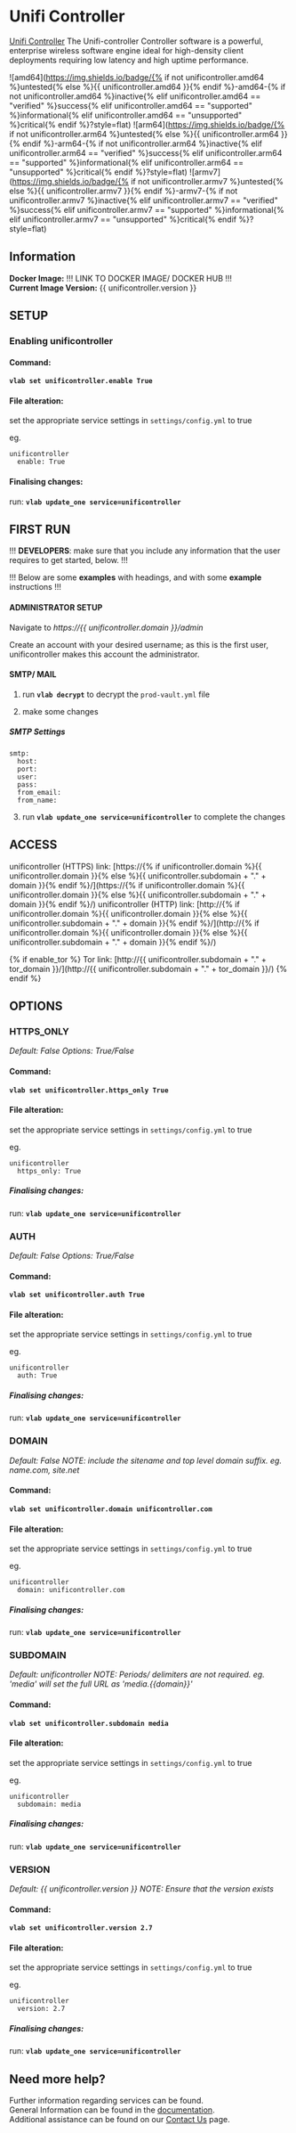# Unifi Controller

[Unifi Controller](https://www.ui.com/) The Unifi-controller Controller software is a powerful, enterprise wireless software engine ideal for high-density client deployments requiring low latency and high uptime performance.

![amd64](https://img.shields.io/badge/{% if not unificontroller.amd64 %}untested{% else %}{{ unificontroller.amd64 }}{% endif %}-amd64-{% if not unificontroller.amd64 %}inactive{% elif unificontroller.amd64 == "verified" %}success{% elif unificontroller.amd64 == "supported" %}informational{% elif unificontroller.amd64 == "unsupported" %}critical{% endif %}?style=flat)
![arm64](https://img.shields.io/badge/{% if not unificontroller.arm64 %}untested{% else %}{{ unificontroller.arm64 }}{% endif %}-arm64-{% if not unificontroller.arm64 %}inactive{% elif unificontroller.arm64 == "verified" %}success{% elif unificontroller.arm64 == "supported" %}informational{% elif unificontroller.arm64 == "unsupported" %}critical{% endif %}?style=flat)
![armv7](https://img.shields.io/badge/{% if not unificontroller.armv7 %}untested{% else %}{{ unificontroller.armv7 }}{% endif %}-armv7-{% if not unificontroller.armv7 %}inactive{% elif unificontroller.armv7 == "verified" %}success{% elif unificontroller.armv7 == "supported" %}informational{% elif unificontroller.armv7 == "unsupported" %}critical{% endif %}?style=flat)

## Information


**Docker Image:** !!! LINK TO DOCKER IMAGE/ DOCKER HUB !!!  
**Current Image Version:** {{ unificontroller.version }}

## SETUP

### Enabling unificontroller

#### Command:

**`vlab set unificontroller.enable True`**

#### File alteration:

set the appropriate service settings in `settings/config.yml` to true

eg.
```
unificontroller
  enable: True
```

#### Finalising changes:

run: **`vlab update_one service=unificontroller`**

## FIRST RUN

!!! **DEVELOPERS**: make sure that you include any information that the user requires to get started, below. !!!

!!! Below are some **examples** with headings, and with some **example** instructions !!!

#### ADMINISTRATOR SETUP

Navigate to *https://{{ unificontroller.domain }}/admin*

Create an account with your desired username; as this is the first user, unificontroller makes this account the administrator.

#### SMTP/ MAIL

1. run **`vlab decrypt`** to decrypt the `prod-vault.yml` file

2. make some changes


##### SMTP Settings
```
smtp:
  host:
  port:
  user:
  pass:
  from_email:
  from_name:
```

3. run **`vlab update_one service=unificontroller`** to complete the changes


## ACCESS

unificontroller (HTTPS) link: [https://{% if unificontroller.domain %}{{ unificontroller.domain }}{% else %}{{ unificontroller.subdomain + "." + domain }}{% endif %}/](https://{% if unificontroller.domain %}{{ unificontroller.domain }}{% else %}{{ unificontroller.subdomain + "." + domain }}{% endif %}/)
unificontroller (HTTP) link: [http://{% if unificontroller.domain %}{{ unificontroller.domain }}{% else %}{{ unificontroller.subdomain + "." + domain }}{% endif %}/](http://{% if unificontroller.domain %}{{ unificontroller.domain }}{% else %}{{ unificontroller.subdomain + "." + domain }}{% endif %}/)

{% if enable_tor %}
Tor link: [http://{{ unificontroller.subdomain + "." + tor_domain }}/](http://{{ unificontroller.subdomain + "." + tor_domain }}/)
{% endif %}

## OPTIONS

### HTTPS_ONLY
*Default: False*
*Options: True/False*

#### Command:

**`vlab set unificontroller.https_only True`**

#### File alteration:

set the appropriate service settings in `settings/config.yml` to true

eg.
```
unificontroller
  https_only: True
```

##### Finalising changes:

run: **`vlab update_one service=unificontroller`**

### AUTH
*Default: False*
*Options: True/False*

#### Command:

**`vlab set unificontroller.auth True`**

#### File alteration:

set the appropriate service settings in `settings/config.yml` to true

eg.
```
unificontroller
  auth: True
```

##### Finalising changes:

run: **`vlab update_one service=unificontroller`**

### DOMAIN
*Default: False*
*NOTE: include the sitename and top level domain suffix. eg. name.com, site.net*

#### Command:

**`vlab set unificontroller.domain unificontroller.com`**

#### File alteration:

set the appropriate service settings in `settings/config.yml` to true

eg.
```
unificontroller
  domain: unificontroller.com
```

##### Finalising changes:

run: **`vlab update_one service=unificontroller`**

### SUBDOMAIN
*Default: unificontroller*
*NOTE: Periods/ delimiters are not required. eg. 'media' will set the full URL as 'media.{{domain}}'*

#### Command:

**`vlab set unificontroller.subdomain media`**

#### File alteration:

set the appropriate service settings in `settings/config.yml` to true

eg.
```
unificontroller
  subdomain: media
```

##### Finalising changes:

run: **`vlab update_one service=unificontroller`**

### VERSION
*Default: {{  unificontroller.version  }}*
*NOTE: Ensure that the version exists*

#### Command:

**`vlab set unificontroller.version 2.7`**

#### File alteration:

set the appropriate service settings in `settings/config.yml` to true

eg.
```
unificontroller
  version: 2.7
```

##### Finalising changes:

run: **`vlab update_one service=unificontroller`**

## Need more help?
Further information regarding services can be found. \
General Information can be found in the [documentation](https://docs.vivumlab.com). \
Additional assistance can be found on our [Contact Us](https://docs.vivumlab.com/Contact-us) page.
